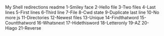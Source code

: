 My Shell redirections readme
1-Smiley face
2-Hello file
3-Two files
4-Last lines
5-First lines
6-Third line
7-File
8-Cwd state
9-Duplicate last line
10-No more js
11-Directories
12-Newest files
13-Unique
14-Findthatword
15-Countthatword
16-Whatsnext
17-Hidethisword
18-Letteronly
19-AZ
20-Hiago
21-Reverse
